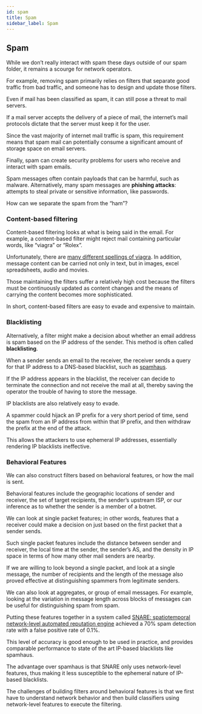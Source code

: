 ```yaml
---
id: spam
title: Spam
sidebar_label: Spam
---
```


## Spam
While we don’t really interact with spam these days outside of our spam folder, it remains a scourge for network operators.

For example, removing spam primarily relies on filters that separate good traffic from bad traffic, and someone has to design and update those filters.

Even if mail has been classified as spam, it can still pose a threat to mail servers.

If a mail server accepts the delivery of a piece of mail, the internet’s mail protocols dictate that the server must keep it for the user.

Since the vast majority of internet mail traffic is spam, this requirement means that spam mail can potentially consume a significant amount of storage space on email servers.

Finally, spam can create security problems for users who receive and interact with spam emails.

Spam messages often contain payloads that can be harmful, such as malware. Alternatively, many spam messages are **phishing attacks**: attempts to steal private or sensitive information, like passwords.

How can we separate the spam from the “ham”?

### Content-based filtering
Content-based filtering looks at what is being said in the email. For example, a content-based filter might reject mail containing particular words, like “viagra” or “Rolex”.

Unfortunately, there are [many different spellings of viagra](http://cockeyed.com/lessons/viagra/viagra.html). In addition, message content can be carried not only in text, but in images, excel spreadsheets, audio and movies.

Those maintaining the filters suffer a relatively high cost because the filters must be continuously updated as content changes and the means of carrying the content becomes more sophisticated.

In short, content-based filters are easy to evade and expensive to maintain.

### Blacklisting
Alternatively, a filter might make a decision about whether an email address is spam based on the IP address of the sender. This method is often called **blacklisting**.

When a sender sends an email to the receiver, the receiver sends a query for that IP address to a DNS-based blacklist, such as [spamhaus](https://www.spamhaus.org/).

If the IP address appears in the blacklist, the receiver can decide to terminate the connection and not receive the mail at all, thereby saving the operator the trouble of having to store the message.

IP blacklists are also relatively easy to evade.

A spammer could hijack an IP prefix for a very short period of time, send the spam from an IP address from within that IP prefix, and then withdraw the prefix at the end of the attack.

This allows the attackers to use ephemeral IP addresses, essentially rendering IP blacklists ineffective.

### Behavioral Features
We can also construct filters based on behavioral features, or how the mail is sent.

Behavioral features include the geographic locations of sender and receiver, the set of target recipients, the sender’s upstream ISP, or our inference as to whether the sender is a member of a botnet.

We can look at single packet features; in other words, features that a receiver could make a decision on just based on the first packet that a sender sends.

Such single packet features include the distance between sender and receiver, the local time at the sender, the sender’s AS, and the density in IP space in terms of how many other mail senders are nearby.

If we are willing to look beyond a single packet, and look at a single message, the number of recipients and the length of the message also proved effective at distinguishing spammers from legitimate senders.

We can also look at aggregates, or group of email messages. For example, looking at the variation in message length across blocks of messages can be useful for distinguishing spam from spam.

Putting these features together in a system called [SNARE: spatiotemporal network-level automated reputation engine](https://www.usenix.org/legacy/event/sec09/tech/full_papers/hao.pdf) achieved a 70% spam detection rate with a false positive rate of 0.1%.

This level of accuracy is good enough to be used in practice, and provides comparable performance to state of the art IP-based blacklists like spamhaus.

The advantage over spamhaus is that SNARE only uses network-level features, thus making it less susceptible to the ephemeral nature of IP-based blacklists.

The challenges of building filters around behavioral features is that we first have to understand network behavior and then build classifiers using network-level features to execute the filtering.
